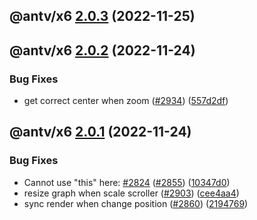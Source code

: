 ## @antv/x6 [2.0.3](https://github.com/antvis/x6/compare/@antv/x6@2.0.2...@antv/x6@2.0.3) (2022-11-25)

## @antv/x6 [2.0.2](https://github.com/antvis/x6/compare/@antv/x6@2.0.1...@antv/x6@2.0.2) (2022-11-24)


### Bug Fixes

* get correct center when zoom ([#2934](https://github.com/antvis/x6/issues/2934)) ([557d2df](https://github.com/antvis/x6/commit/557d2df1529226e505e3488a43fa358191d79271))

## @antv/x6 [2.0.1](https://github.com/antvis/x6/compare/@antv/x6@2.0.0...@antv/x6@2.0.1) (2022-11-24)


### Bug Fixes

* Cannot use "this" here: [#2824](https://github.com/antvis/x6/issues/2824) ([#2855](https://github.com/antvis/x6/issues/2855)) ([10347d0](https://github.com/antvis/x6/commit/10347d069b23e4cfaf156138a39e2f5f996f0e29))
* resize graph when scale scroller ([#2903](https://github.com/antvis/x6/issues/2903)) ([cee4aa4](https://github.com/antvis/x6/commit/cee4aa4e53b2821ed11d5602fccdb36625957c72))
* sync render when change position ([#2860](https://github.com/antvis/x6/issues/2860)) ([2194769](https://github.com/antvis/x6/commit/2194769e362ce60d19652b29047a394cac4077d0))
